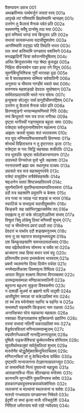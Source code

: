 वैशम्पायन उवाच	001  
अथाब्रवीन्मयः पार्थमर्जुनं जयतां वरम्	001a  
आपृच्छे त्वां गमिष्यामि क्षिप्रमेष्यामि चाप्यहम्	001c  
उत्तरेण तु कैलासं मैनाकं पर्वतं प्रति	002a  
यक्ष्यमाणेषु सर्वेषु दानवेषु तदा मया	002c  
कृतं मणिमयं भाण्डं रम्यं बिन्दुसरः प्रति	002e  
सभायां सत्यसन्धस्य यदासीद्वृषपर्वणः	003a  
आगमिष्यामि तद्गृह्य यदि तिष्ठति भारत	003c  
ततः सभां करिष्यामि पाण्डवाय यशस्विने	004a  
मनःप्रह्लादिनीं चित्रां सर्वरत्नविभूषिताम्	004c  
अस्ति बिन्दुसरस्येव गदा श्रेष्ठा कुरूद्वह	005a  
निहिता यौवनाश्वेन राज्ञा हत्वा रणे रिपून्	005c  
सुवर्णबिन्दुभिश्चित्रा गुर्वी भारसहा दृढा	005e  
सा वै शतसहस्रस्य सम्मिता सर्वघातिनी	006a  
अनुरूपा च भीमस्य गाण्डीवं भवतो यथा	006c  
वारुणश्च महाशङ्खो देवदत्तः सुघोषवान्	007a  
सर्वमेतत्प्रदास्यामि भवते नात्र संशयः	007c  
इत्युक्त्वा सोऽसुरः पार्थं प्रागुदीचीमगाद्दिशम्	007e  
उत्तरेण तु कैलासं मैनाकं पर्वतं प्रति	008a  
हिरण्यशृङ्गो भगवान्महामणिमयो गिरिः	008c  
रम्यं बिन्दुसरो नाम यत्र राजा भगीरथः	009a  
दृष्ट्वा भागीरथीं गङ्गामुवास बहुलाः समाः	009c  
यत्रेष्ट्वा सर्वभूतानामीश्वरेण महात्मना	010a  
आहृताः क्रतवो मुख्याः शतं भरतसत्तम	010c  
यत्र यूपा मणिमयाश्चित्याश्चापि हिरण्मयाः	011a  
शोभार्थं विहितास्तत्र न तु दृष्टान्ततः कृताः	011c  
यत्रेष्ट्वा स गतः सिद्धिं सहस्राक्षः शचीपतिः	012a  
यत्र भूतपतिः सृष्ट्वा सर्वलोकान्सनातनः	012c  
उपास्यते तिग्मतेजा वृतो भूतैः सहस्रशः	012e  
नरनारायणौ ब्रह्मा यमः स्थाणुश्च पञ्चमः	013a  
उपासते यत्र सत्रं सहस्रयुगपर्यये	013c  
यत्रेष्टं वासुदेवेन सत्रैर्वर्षसहस्रकैः	014a  
श्रद्दधानेन सततं शिष्टसम्प्रतिपत्तये	014c  
सुवर्णमालिनो यूपाश्चित्याश्चाप्यतिभास्वराः	015a  
ददौ यत्र सहस्राणि प्रयुतानि च केशवः	015c  
तत्र गत्वा स जग्राह गदां शङ्खं च भारत	016a  
स्फाटिकं च सभाद्रव्यं यदासीद्वृषपर्वणः	016c  
किङ्करैः सह रक्षोभिरगृह्णात्सर्वमेव तत्	016e  
तदाहृत्य तु तां चक्रे सोऽसुरोऽप्रतिमां सभाम्	017a  
विश्रुतां त्रिषु लोकेषु दिव्यां मणिमयीं शुभाम्	017c  
गदां च भीमसेनाय प्रवरां प्रददौ तदा	018a  
देवदत्तं च पार्थाय ददौ शङ्खमनुत्तमम्	018c  
सभा तु सा महाराज शातकुम्भमयद्रुमा	019a  
दश किष्कुसहस्राणि समन्तादायताभवत्	019c  
यथा वह्नेर्यथार्कस्य सोमस्य च यथैव सा	020a  
भ्राजमाना तथा दिव्या बभार परमं वपुः	020c  
प्रतिघ्नतीव प्रभया प्रभामर्कस्य भास्वराम्	021a  
प्रबभौ ज्वलमानेव दिव्या दिव्येन वर्चसा	021c  
नगमेघप्रतीकाशा दिवमावृत्य विष्ठिता	022a  
आयता विपुला श्लक्ष्णा विपाप्मा विगतक्लमा	022c  
उत्तमद्रव्यसम्पन्ना मणिप्राकारमालिनी	023a  
बहुरत्ना बहुधना सुकृता विश्वकर्मणा	023c  
न दाशार्ही सुधर्मा वा ब्रह्मणो वापि तादृशी	024a  
आसीद्रूपेण सम्पन्ना यां चक्रेऽप्रतिमां मयः	024c  
तां स्म तत्र मयेनोक्ता रक्षन्ति च वहन्ति च	025a  
सभामष्टौ सहस्राणि किङ्करा नाम राक्षसाः	025c  
अन्तरिक्षचरा घोरा महाकाया महाबलाः	026a  
रक्ताक्षाः पिङ्गलाक्षाश्च शुक्तिकर्णाः प्रहारिणः	026c  
तस्यां सभायां नलिनीं चकाराप्रतिमां मयः	027a  
वैडूर्यपत्रविततां मणिनालमयाम्बुजाम्	027c  
पद्मसौगन्धिकवतीं नानाद्विजगणायुताम्	028a  
पुष्पितैः पङ्कजैश्चित्रां कूर्ममत्स्यैश्च शोभिताम्	028c  
सूपतीर्थामकलुषां सर्वर्तुसलिलां शुभाम्	029a  
मारुतेनैव चोद्धूतैर्मुक्ताबिन्दुभिराचिताम्	029c  
मणिरत्नचितां तां तु केचिदभ्येत्य पार्थिवाः	030a  
दृष्ट्वापि नाभ्यजानन्त तेऽज्ञानात्प्रपतन्त्युत	030c  
तां सभामभितो नित्यं पुष्पवन्तो महाद्रुमाः	031a  
आसन्नानाविधा नीलाः शीतच्छाया मनोरमाः	031c  
काननानि सुगन्धीनि पुष्करिण्यश्च सर्वशः	032a  
हंसकारण्डवयुताश्चक्रवाकोपशोभिताः	032c  
जलजानां च माल्यानां स्थलजानां च सर्वशः	033a  
मारुतो गन्धमादाय पाण्डवान्स्म निषेवते	033c  
ईदृशीं तां सभां कृत्वा मासैः परिचतुर्दशैः	034a  
निष्ठितां धर्मराजाय मयो राज्ञे न्यवेदयत्	034c  
